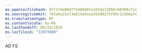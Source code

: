 ```yaml
---
ms.openlocfilehash: 8ff17de00d7f448698fa1d2da13950c60d89cf2c
ms.sourcegitcommit: 742a5a21e73a811e9cea353d8275f09c22366afc
ms.translationtype: MT
ms.contentlocale: ko-KR
ms.lasthandoff: 08/29/2019
ms.locfileid: "72973980"
---
```

AD FS